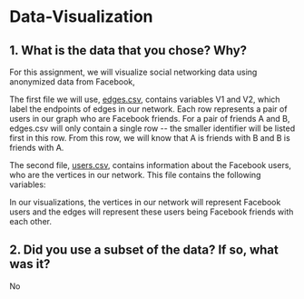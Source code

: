 # Data-Visualization

## 1. What is the data that you chose? Why?

For this assignment, we will visualize social networking data using anonymized data from Facebook, 

The first file we will use, [edges.csv](https://courses.edx.org/asset-v1:MITx+15.071x_2a+2T2015+type@asset+block/edges.csv), contains variables V1 and V2, which label the endpoints of edges in our network. Each row represents a pair of users in our graph who are Facebook friends. For a pair of friends A and B, edges.csv will only contain a single row -- the smaller identifier will be listed first in this row. From this row, we will know that A is friends with B and B is friends with A.

The second file, [users.csv](https://courses.edx.org/asset-v1:MITx+15.071x_2a+2T2015+type@asset+block/users.csv), contains information about the Facebook users, who are the vertices in our network. This file contains the following variables:

In our visualizations, the vertices in our network will represent Facebook users and the edges will represent these users being Facebook friends with each other.

## 2. Did you use a subset of the data? If so, what was it?

No
